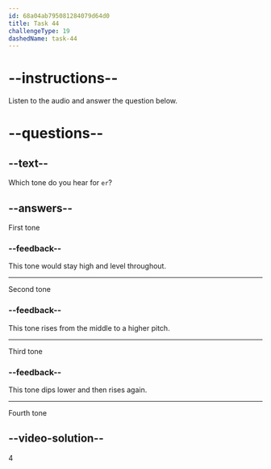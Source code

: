```yaml
---
id: 68a04ab795081284079d64d0
title: Task 44
challengeType: 19
dashedName: task-44
---
```


<!-- (Audio) A: èr -->

# --instructions--

Listen to the audio and answer the question below.

# --questions--

## --text--

Which tone do you hear for `er`?

## --answers--

First tone

### --feedback--

This tone would stay high and level throughout.

---

Second tone

### --feedback--

This tone rises from the middle to a higher pitch.

---

Third tone

### --feedback--

This tone dips lower and then rises again.

---

Fourth tone

## --video-solution--

4
